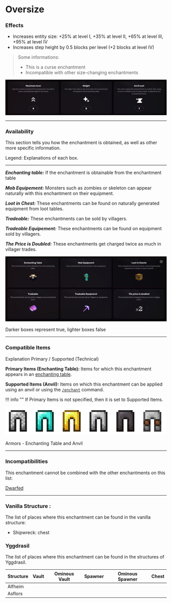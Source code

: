 # Oversize
### Effects
*   Increases entity size: +25% at level I, +35% at level II, +65% at level III, +95% at level IV
*   Increases step height by 0.5 blocks per level (+2 blocks at level IV)

> Some informations:
> 
> *   This is a curse enchantment
> *   Incompatible with other size-changing enchantments

![](/images/voxel/enchantment/legs-enchantment/image_1756618408187_783.png)

* * *

### Availability

This section tells you how the enchantment is obtained, as well as other more specific information.

Legend: Explanations of each box.[](#legend-explanations-of-each-box)

* * *

_**Enchanting table:**_ If the enchantment is obtainable from the enchantment table

_**Mob Equipement:**_ Monsters such as zombies or skeleton can appear naturally with this enchantment on their equipment.

_**Loot in Chest:**_ These enchantments can be found on naturally generated equipment from loot tables.

_**Tradeable:**_ These enchantments can be sold by villagers.

_**Tradeable Equipement:**_ These enchantments can be found on equipment sold by villagers.

_**The Price is Doubled:**_ These enchantments get charged twice as much in villager trades.

![](/images/voxel/enchantment/legs-enchantment/image_1756618408187_505.png)

Darker boxes represent true, lighter boxes false

* * *

### Compatible Items
Explanation Primary / Supported (Technical)[](#explanation-primary-supported-technical)

**Primary Items (Enchanting Table):** Items for which this enchantment appears in an [enchanting table](https://minecraft.wiki/w/Enchanting_table).

**Supported Items (Anvil):** Items on which this enchantment can be applied using an anvil or using the [`/enchant`](https://minecraft.wiki/w/Commands/enchant) command.

!!! info ""
    If Primary Items is not specified, then it is set to Supported Items.

![](/images/voxel/enchantment/legs-enchantment/image_1756618408187_328.png)

Armors - Enchanting Table and Anvil

* * *

### Incompatibilities

This enchantment cannot be combined with the other enchantments on this list:

[Dwarfed](/voxel/enchantment/legs-enchantment/dwarfed)

* * *

### Vanilla Structure :

The list of places where this enchantment can be found in the vanilla structure:

*   Shipwreck: chest
### Yggdrasil

The list of places where this enchantment can be found in the structures of Yggdrasil.

| Structure | Vault | Ominous Vault | Spawner | Ominous Spawner | Chest |
| --- | --- | --- | --- | --- | --- |
| Alfheim |  |  |  |  |  |
| Asflors |  |  |  |  |  |